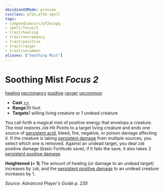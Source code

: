 ```yaml
---
obsidianUIMode: preview
cssclass: pf2e,pf2e-spell
tags:
- compendium/src/pf2e/apg
- spell/focus/2
- trait/healing
- trait/necromancy
- trait/positive
- trait/ranger
- trait/uncommon
aliases: ["Soothing Mist"]
---
```

# Soothing Mist *Focus 2*   
[healing](/rules/traits/healing.md)  [necromancy](/rules/traits/necromancy.md)  [positive](/rules/traits/positive.md)  [ranger](/rules/traits/ranger.md)  [uncommon](/rules/traits/uncommon.md)  

- **Cast** [>>](/rules/core-rulebook/chapter-9-playing-the-game.md#Actions "Two-Action") 
- **Range**30 foot
- **Targets**1 willing living creature or 1 undead creature

You call forth a magical mist of positive energy that envelops a creature. The mist restores `2d8` Hit Points to a target living creature and ends one source of [persistent acid](/rules/conditions.md#Persistent%20Damage), bleed, fire, negative, or poison damage affecting it. If the creature is taking [persistent damage](/rules/conditions.md#Persistent%20Damage) from multiple sources, you select which one is removed. Against an undead target, you deal `2d8` positive damage (basic Fortitude save); if it fails the save, it also takes 2 [persistent positive damage](/rules/conditions.md#Persistent%20Damage).

**Heightened (+ 1)** The amount of healing (or damage to an undead target) increases by `1d8`, and the [persistent positive damage](/rules/conditions.md#Persistent%20Damage) to an undead creature increases by 1.

*Source: Advanced Player's Guide p. 235*
